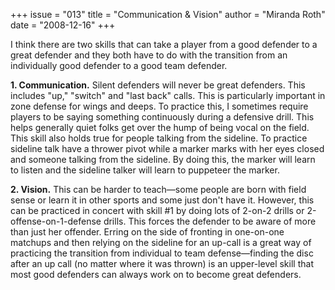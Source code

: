 +++
issue = "013"
title = "Communication & Vision"
author = "Miranda Roth"
date = "2008-12-16"
+++

I think there are two skills that can take a player from a good defender to a
great defender and they both have to do with the transition from an
individually good defender to a good team defender.  
  
**1\. Communication.** Silent defenders will never be great defenders. This
includes "up," "switch" and "last back" calls. This is particularly important
in zone defense for wings and deeps. To practice this, I sometimes require
players to be saying something continuously during a defensive drill. This
helps generally quiet folks get over the hump of being vocal on the field.
This skill also holds true for people talking from the sideline. To practice
sideline talk have a thrower pivot while a marker marks with her eyes closed
and someone talking from the sideline. By doing this, the marker will learn to
listen and the sideline talker will learn to puppeteer the marker.  
  
**2\. Vision.** This can be harder to teach—some people are born with field
sense or learn it in other sports and some just don't have it. However, this
can be practiced in concert with skill #1 by doing lots of 2-on-2 drills or
2-offense-on-1-defense drills. This forces the defender to be aware of more
than just her offender. Erring on the side of fronting in one-on-one matchups
and then relying on the sideline for an up-call is a great way of practicing
the transition from individual to team defense—finding the disc after an up
call (no matter where it was thrown) is an upper-level skill that most good
defenders can always work on to become great defenders.
